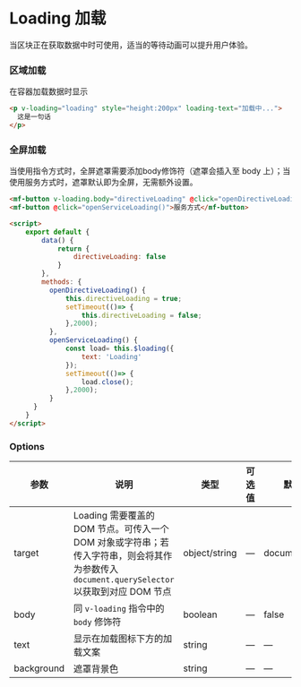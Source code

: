# Loading 加载

当区块正在获取数据中时可使用，适当的等待动画可以提升用户体验。

### 区域加载
在容器加载数据时显示
```html
<p v-loading="loading" style="height:200px" loading-text="加载中...">
  这是一句话
</p>
```

### 全屏加载
当使用指令方式时，全屏遮罩需要添加body修饰符（遮罩会插入至 body 上）；当使用服务方式时，遮罩默认即为全屏，无需额外设置。
```html
<mf-button v-loading.body="directiveLoading" @click="openDirectiveLoading()">指令方式</mf-button>
<mf-button @click="openServiceLoading()">服务方式</mf-button>

<script>
    export default {
        data() {
            return {
                directiveLoading: false
            }
        },
        methods: {
          openDirectiveLoading() {
              this.directiveLoading = true;
              setTimeout(()=> {
                  this.directiveLoading = false;
              },2000);
          },
          openServiceLoading() {
              const load= this.$loading({
                  text: 'Loading'
              });
              setTimeout(()=> {
                  load.close();
              },2000);
          }
      }
    }
</script>
```

### Options
| 参数      | 说明          | 类型      | 可选值                           | 默认值  |
|---------- |-------------- |---------- |--------------------------------  |-------- |
| target | Loading 需要覆盖的 DOM 节点。可传入一个 DOM 对象或字符串；若传入字符串，则会将其作为参数传入 `document.querySelector`以获取到对应 DOM 节点 | object/string | — | document.body |
| body | 同 `v-loading` 指令中的 `body` 修饰符 | boolean | — | false |
| text | 显示在加载图标下方的加载文案 | string | — | — |
| background | 遮罩背景色 | string | — | — |